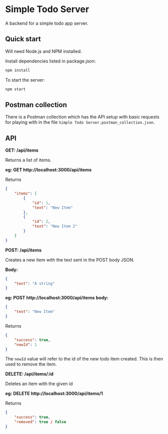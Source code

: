 # Simple Todo Server
A backend for a simple todo app server.

## Quick start
Will need Node.js and NPM installed.

Install dependencies listed in package.json:
```sh
npm install
```

To start the server:
```sh
npm start
```

## Postman collection
There is a Postman collection which has the API setup with basic requests for playing with in the file `Simple Todo Server.postman_collection.json`.

## API
**GET: /api/items**

Returns a list of items.

**eg: GET http://localhost:3000/api/items**

Returns

```json
{
    "items": [
        {
            "id": 1,
            "text": "New Item"
        },
        {
            "id": 2,
            "text": "New Item 2"
        }
    ]
}
```

**POST: /api/items**

Creates a new item with the text sent in the POST body JSON.

**Body:**
```json
{
    "text": "A string"
}
```

**eg: POST http://localhost:3000/api/items**
**body:**
```json
{
    "text": "New Item"
}
```

Returns

```json
{
    "success": true,
    "newId": 1
}
```

The `newId` value will refer to the id of the new todo item created. This is then used to remove the item.

**DELETE: /api/items/:id**

Deletes an item with the given id

**eg: DELETE http://localhost:3000/api/items/1**

Returns

```json
{
    "success": true,
    "removed": true / false
}
```

